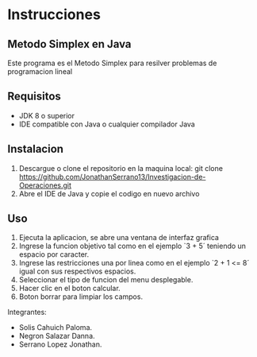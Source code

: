 # Instrucciones

## Metodo Simplex en Java
Este programa es el Metodo Simplex para resilver problemas de programacion lineal

## Requisitos

- JDK 8 o superior
- IDE compatible con Java o cualquier compilador Java

## Instalacion
1. Descargue o clone el repositorio en la maquina local:
   git clone https://github.com/JonathanSerrano13/Investigacion-de-Operaciones.git
2. Abre el IDE de Java y copie el codigo en nuevo archivo

## Uso

1. Ejecuta la aplicacion, se abre una ventana de interfaz grafica
2. Ingrese la funcion objetivo tal como en el ejemplo `3 + 5´ teniendo un espacio por caracter.
3. Ingrese las restricciones una por linea como en el ejemplo `2 + 1 <= 8´ igual con sus respectivos espacios.
4. Seleccionar el tipo de funcion del menu desplegable.
5. Hacer clic en el boton calcular.
6. Boton borrar para limpiar los campos.

Integrantes: 
- Solis Cahuich Paloma.
- Negron Salazar Danna.
- Serrano Lopez Jonathan.
